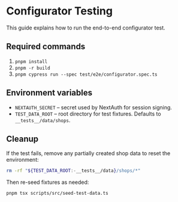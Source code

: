 # Configurator Testing

This guide explains how to run the end-to-end configurator test.

## Required commands

1. `pnpm install`
2. `pnpm -r build`
3. `pnpm cypress run --spec test/e2e/configurator.spec.ts`

## Environment variables

- `NEXTAUTH_SECRET` – secret used by NextAuth for session signing.
- `TEST_DATA_ROOT` – root directory for test fixtures. Defaults to `__tests__/data/shops`.

## Cleanup

If the test fails, remove any partially created shop data to reset the environment:

```bash
rm -rf "${TEST_DATA_ROOT:-__tests__/data}/shops/*"
```

Then re-seed fixtures as needed:

```bash
pnpm tsx scripts/src/seed-test-data.ts
```

